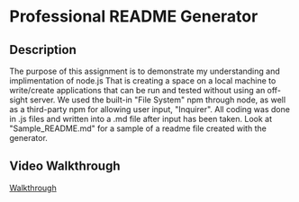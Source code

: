 # Professional README Generator

## Description
The purpose of this assignment is to demonstrate my understanding and implimentation of node.js That is creating a space on a local machine to write/create applications that can be run and tested without using an off-sight server. We used the built-in "File System" npm through node, as well as a third-party npm for allowing user input, "Inquirer". All coding was done in .js files and written into a .md file after input has been taken. Look at "Sample_README.md" for a sample of a readme file created with the generator.

## Video Walkthrough
[Walkthrough](https://app.castify.com/view/f583b2c3-85e9-4ea5-b6cc-223e08c98314)